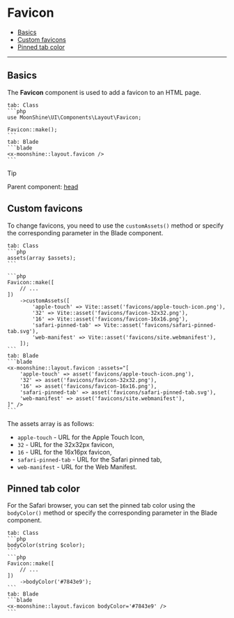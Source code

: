 # Favicon

- [Basics](#basics)
- [Custom favicons](#assets)
- [Pinned tab color](#color)

---

<a name="basics"></a>
## Basics

The **Favicon** component is used to add a favicon to an HTML page.

~~~tabs
tab: Class
```php
use MoonShine\UI\Components\Layout\Favicon;

Favicon::make();
```
tab: Blade
```blade
<x-moonshine::layout.favicon />
```
~~~

> [!TIP]
> Parent component: [head](/docs/{{version}}/components/head)

<a name="assets"></a>
## Custom favicons

To change favicons, you need to use the `customAssets()` method or specify the corresponding parameter in the Blade component.

~~~tabs
tab: Class
```php
assets(array $assets);
```

```php
Favicon::make([
    // ...
])
    ->customAssets([
        'apple-touch' => Vite::asset('favicons/apple-touch-icon.png'),
        '32' => Vite::asset('favicons/favicon-32x32.png'),
        '16' => Vite::asset('favicons/favicon-16x16.png'),
        'safari-pinned-tab' => Vite::asset('favicons/safari-pinned-tab.svg'),
        'web-manifest' => Vite::asset('favicons/site.webmanifest'),
    ]);
```
tab: Blade
```blade
<x-moonshine::layout.favicon :assets="[
    'apple-touch' => asset('favicons/apple-touch-icon.png'),
    '32' => asset('favicons/favicon-32x32.png'),
    '16' => asset('favicons/favicon-16x16.png'),
    'safari-pinned-tab' => asset('favicons/safari-pinned-tab.svg'),
    'web-manifest' => asset('favicons/site.webmanifest'),
]" />
```
~~~

The assets array is as follows:
- `apple-touch` - URL for the Apple Touch Icon,
- `32` - URL for the 32x32px favicon,
- `16` - URL for the 16x16px favicon,
- `safari-pinned-tab` - URL for the Safari pinned tab,
- `web-manifest` - URL for the Web Manifest.

<a name="color"></a>
## Pinned tab color

For the Safari browser, you can set the pinned tab color using the `bodyColor()` method or specify the corresponding parameter in the Blade component.

~~~tabs
tab: Class
```php
bodyColor(string $color);
```
```php
Favicon::make([
    // ...
])
    ->bodyColor('#7843e9');
```
tab: Blade
```blade
<x-moonshine::layout.favicon bodyColor='#7843e9' />
```
~~~
